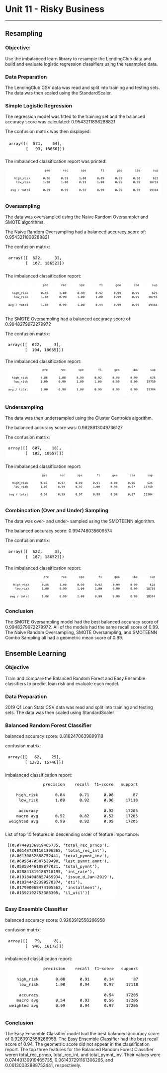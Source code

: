 # Unit 11 - Risky Business

------------------

## Resampling


### **Objective:**

Use the imbalanced learn library to resample the LendingClub data and build and evaluate logistic regression classifiers using the resampled data.

### **Data Preparation**

The LendingClub CSV data was read and split into training and testing sets.  The data was then scaled using the StandardScaler.

### **Simple Logistic Regression**

The regression model was fitted to the training set and the balanced accuracy score was calculated: 0.9543211898288821

The confusion matrix was then displayed:

![](images/simple_regression_confusion_matrix.png)

The imbalanced classification report was printed:

![](images/simple_classification_report.png)

### **Oversampling**

The data was oversampled using the Naive Random Oversampler and SMOTE algorithms.

The Naive Random Oversampling had a balanced accuracy score of: 0.9543211898288821

The confusion matrix:

![](images/naive-random-confusion.png)

The imbalanced classification report:

![](images/naive-random-imbalanced.png)

The SMOTE Oversampling had a balanced accuracy score of: 0.9948279972279972

The confusion matrix:

![](images/smote-confusion.png)

The imbalanced classification report:

![](images/smote-imbalanced.png)

### **Undersampling**

The data was then undersampled using the Cluster Centroids algorithm.

The balanced accuracy score was: 0.9828813049736127

The confusion matrix:

![](images/cluster-confusion.png)

The imbalanced classification report:

![](images/cluster-imbalanced.png)


### **Combincation (Over and Under) Sampling**

The data was over- and under- sampled using the SMOTEENN algorithm.

The balanced accuracy score: 0.994748035609574

The confusion matrix:

![](images/smoteenn-confusion.png)

The imbalanced classification report:

![](images/smoteenn-imbalanced.png)


### **Conclusion**

The SMOTE Oversampling model had the best balanced accuracy score of 0.9948279972279972.  All of the models had the same recall score of 0.99.  The Naive Random Oversampling, SMOTE Oversampling, and SMOTEENN Combo Sampling all had a geometric mean score of 0.99.


## Ensemble Learning

### **Objective**
Train and compare the Balanced Random Forest and Easy Ensemble classifiers to predict loan risk and evaluate each model. 

### **Data Preparation**
2019 Q1 Loan Stats CSV data was read and split into training and testing sets.  The data was then scaled using StandardScaler

### **Balanced Random Forest Classifier**
balanced accuracy score: 0.8162470639899118

confusion matrix: 

![](images/brf-confusion.png)

imbalanced classification report: 

![](images/brf-imbalanced.png)

List of top 10 features in descending order of feature importance: 

![](images/brf-feature-importance.png)


### **Easy Ensemble Classifier**
balanced accuracy score: 0.9263912558266958

confusion matrix: 

![](images/easy-confusion.png)


imbalanced classification report: 

![](images/easy-imbalanced.png)

### **Conclusion**

The Easy Ensemble Classifier model had the best balanced accuracy score of 0.9263912558266958.    The Easy Ensemble Classifier had the best recall score of 0.94.      The geometric score did not appear in the classification report.    The top three features for the Balanced Random Forest Classifier weren total_rec_prncp, total_rec_int, and total_pymnt_inv.  Their values were 0.07440136919465735, 0.061437291161306265, and 0.06130032888752441, respectively.

